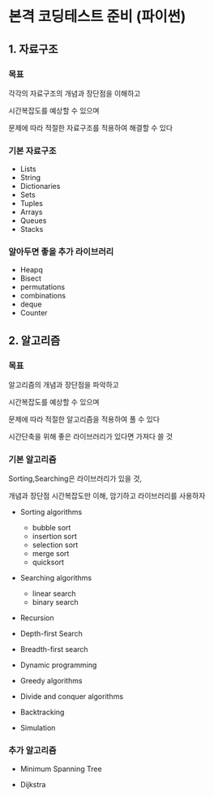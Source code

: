 # 본격 코딩테스트 준비 (파이썬)

## 1. 자료구조

### 목표

각각의 자료구조의 개념과 장단점을 이해하고

시간복잡도를 예상할 수 있으며

문제에 따라 적절한 자료구조를 적용하여 해결할 수 있다



### 기본 자료구조

- Lists
- String
- Dictionaries
- Sets
- Tuples
- Arrays
- Queues
- Stacks



### 알아두면 좋을 추가 라이브러리

- Heapq
- Bisect
- permutations
- combinations
- deque
- Counter



## 2. 알고리즘

### 목표

알고리즘의 개념과 장단점을 파악하고

시간복잡도를 예상할 수 있으며

문제에 따라 적절한 알고리즘을 적용하여 풀 수 있다

시간단축을 위해 좋은 라이브러리가 있다면 가져다 쓸 것



### 기본 알고리즘

Sorting,Searching은 라이브러리가 있을 것,

개념과 장단점 시간복잡도만 이해, 암기하고 라이브러리를 사용하자

- Sorting algorithms
  - bubble sort
  - insertion sort
  - selection sort
  - merge sort
  - quicksort
- Searching algorithms
  - linear search
  - binary search
- Recursion
- Depth-first Search
- Breadth-first search

- Dynamic programming
- Greedy algorithms
- Divide and conquer algorithms
- Backtracking
- Simulation



### 추가 알고리즘

- Minimum Spanning Tree

- Dijkstra













